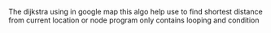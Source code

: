The dijkstra using in google map
<lr>
this algo help use to find shortest distance from current location or node
<lr>
program only contains looping and condition
